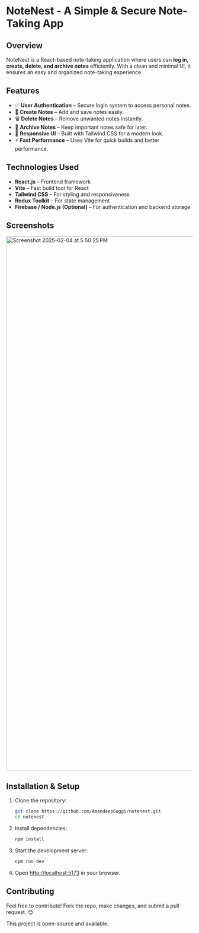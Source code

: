 # NoteNest - A Simple & Secure Note-Taking App

## Overview
NoteNest is a React-based note-taking application where users can **log in, create, delete, and archive notes** efficiently. With a clean and minimal UI, it ensures an easy and organized note-taking experience.

## Features
- ✅ **User Authentication** – Secure login system to access personal notes.
- 📝 **Create Notes** – Add and save notes easily.
- 🗑 **Delete Notes** – Remove unwanted notes instantly.
- 📂 **Archive Notes** – Keep important notes safe for later.
- 🎨 **Responsive UI** – Built with Tailwind CSS for a modern look.
- ⚡ **Fast Performance** – Uses Vite for quick builds and better performance.

## Technologies Used
- **React.js** – Frontend framework
- **Vite** – Fast build tool for React
- **Tailwind CSS** – For styling and responsiveness
- **Redux Toolkit** – For state management
- **Firebase / Node.js (Optional)** – For authentication and backend storage

## Screenshots
<img width="1440" alt="Screenshot 2025-02-04 at 5 50 25 PM" src="https://github.com/user-attachments/assets/c51eff1c-e9ca-4b21-a858-0ed8d6a02a01" />


## Installation & Setup
1. Clone the repository:
   ```sh
   git clone https://github.com/AmandeepGuggi/notenest.git
   cd notenest
   ```
2. Install dependencies:
   ```sh
   npm install
   ```
3. Start the development server:
   ```sh
   npm run dev
   ```
4. Open [http://localhost:5173](http://localhost:5173) in your browser.

## Contributing
Feel free to contribute! Fork the repo, make changes, and submit a pull request. 😊

This project is open-source and available.


